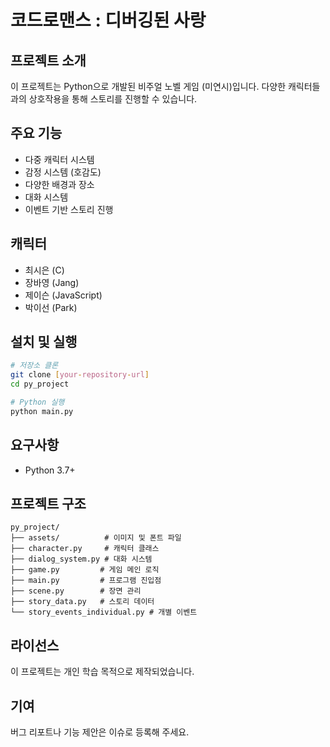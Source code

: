 # 코드로맨스 : 디버깅된 사랑

## 프로젝트 소개
이 프로젝트는 Python으로 개발된 비주얼 노벨 게임 (미연시)입니다. 다양한 캐릭터들과의 상호작용을 통해 스토리를 진행할 수 있습니다.

## 주요 기능
- 다중 캐릭터 시스템
- 감정 시스템 (호감도)
- 다양한 배경과 장소
- 대화 시스템
- 이벤트 기반 스토리 진행

## 캐릭터
- 최시은 (C)
- 장바영 (Jang)
- 제이슨 (JavaScript)
- 박이선 (Park)

## 설치 및 실행
```bash
# 저장소 클론
git clone [your-repository-url]
cd py_project

# Python 실행
python main.py
```

## 요구사항
- Python 3.7+

## 프로젝트 구조
```
py_project/
├── assets/          # 이미지 및 폰트 파일
├── character.py     # 캐릭터 클래스
├── dialog_system.py # 대화 시스템
├── game.py         # 게임 메인 로직
├── main.py         # 프로그램 진입점
├── scene.py        # 장면 관리
├── story_data.py   # 스토리 데이터
└── story_events_individual.py # 개별 이벤트
```

## 라이선스
이 프로젝트는 개인 학습 목적으로 제작되었습니다.

## 기여
버그 리포트나 기능 제안은 이슈로 등록해 주세요.
```
